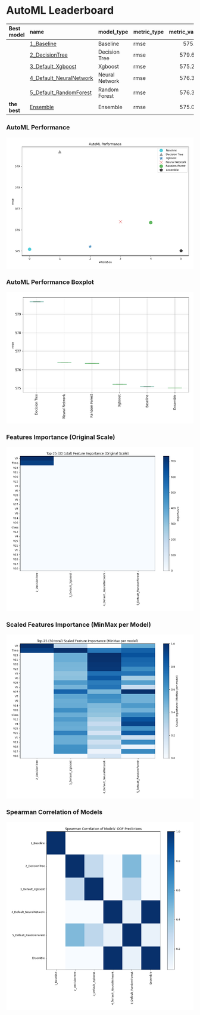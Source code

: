 # AutoML Leaderboard

| Best model   | name                                                         | model_type     | metric_type   |   metric_value |   train_time |
|:-------------|:-------------------------------------------------------------|:---------------|:--------------|---------------:|-------------:|
|              | [1_Baseline](1_Baseline/README.md)                           | Baseline       | rmse          |        575.08  |         0.54 |
|              | [2_DecisionTree](2_DecisionTree/README.md)                   | Decision Tree  | rmse          |        579.677 |        13.43 |
|              | [3_Default_Xgboost](3_Default_Xgboost/README.md)             | Xgboost        | rmse          |        575.216 |         6.11 |
|              | [4_Default_NeuralNetwork](4_Default_NeuralNetwork/README.md) | Neural Network | rmse          |        576.386 |         1.88 |
|              | [5_Default_RandomForest](5_Default_RandomForest/README.md)   | Random Forest  | rmse          |        576.343 |         9.21 |
| **the best** | [Ensemble](Ensemble/README.md)                               | Ensemble       | rmse          |        575.016 |         0.2  |

### AutoML Performance
![AutoML Performance](ldb_performance.png)

### AutoML Performance Boxplot
![AutoML Performance Boxplot](ldb_performance_boxplot.png)

### Features Importance (Original Scale)
![features importance across models](features_heatmap.png)



### Scaled Features Importance (MinMax per Model)
![scaled features importance across models](features_heatmap_scaled.png)



### Spearman Correlation of Models
![models spearman correlation](correlation_heatmap.png)

